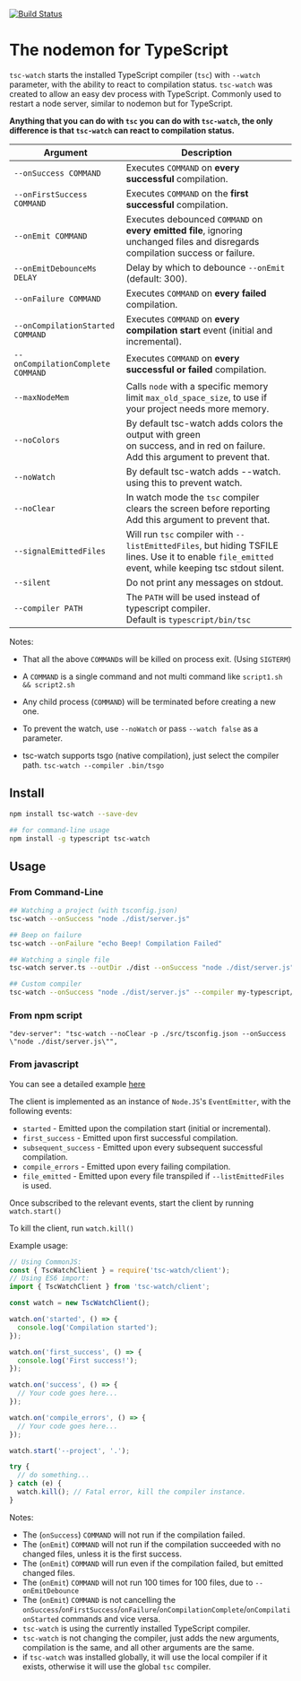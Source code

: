 [![Build Status](https://travis-ci.com/gilamran/tsc-watch.svg?branch=master)](https://travis-ci.com/gilamran/tsc-watch)

# The nodemon for TypeScript

`tsc-watch` starts the installed TypeScript compiler (`tsc`) with `--watch` parameter, with the ability to react to compilation status.
`tsc-watch` was created to allow an easy dev process with TypeScript. Commonly used to restart a node server, similar to nodemon but for TypeScript.

**Anything that you can do with `tsc` you can do with `tsc-watch`, the only difference is that `tsc-watch` can react to compilation status.**

| Argument                          | Description                                                                                                                                         |
| --------------------------------- | --------------------------------------------------------------------------------------------------------------------------------------------------- |
| `--onSuccess COMMAND`             | Executes `COMMAND` on **every successful** compilation.                                                                                             |
| `--onFirstSuccess COMMAND`        | Executes `COMMAND` on the **first successful** compilation.                                                                                         |
| `--onEmit COMMAND`                | Executes debounced `COMMAND` on **every emitted file**, ignoring unchanged files and disregards compilation success or failure.                     |
| `--onEmitDebounceMs DELAY`        | Delay by which to debounce `--onEmit` (default: 300).                                                                                               |
| `--onFailure COMMAND`             | Executes `COMMAND` on **every failed** compilation.                                                                                                 |
| `--onCompilationStarted COMMAND`  | Executes `COMMAND` on **every compilation start** event (initial and incremental).                                                                  |
| `--onCompilationComplete COMMAND` | Executes `COMMAND` on **every successful or failed** compilation.                                                                                   |
| `--maxNodeMem`                    | Calls `node` with a specific memory limit `max_old_space_size`, to use if your project needs more memory.                                           |
| `--noColors`                      | By default tsc-watch adds colors the output with green<br>on success, and in red on failure. <br>Add this argument to prevent that.                 |
| `--noWatch`                       | By default tsc-watch adds --watch. using this to prevent watch.                                                                                     |
| `--noClear`                       | In watch mode the `tsc` compiler clears the screen before reporting<br>Add this argument to prevent that.                                           |
| `--signalEmittedFiles`            | Will run `tsc` compiler with `--listEmittedFiles`, but hiding TSFILE lines. Use it to enable `file_emitted` event, while keeping tsc stdout silent. |
| `--silent`                        | Do not print any messages on stdout.                                                                                                                |
| `--compiler PATH`                 | The `PATH` will be used instead of typescript compiler.<br>Default is `typescript/bin/tsc`                                                          |

Notes:

- That all the above `COMMAND`s will be killed on process exit. (Using `SIGTERM`)

- A `COMMAND` is a single command and not multi command like `script1.sh && script2.sh`

- Any child process (`COMMAND`) will be terminated before creating a new one.

- To prevent the watch, use `--noWatch` or pass `--watch false` as a parameter.

- tsc-watch supports tsgo (native compilation), just select the compiler path. `tsc-watch --compiler .bin/tsgo`

## Install

```sh
npm install tsc-watch --save-dev
```

```sh
## for command-line usage
npm install -g typescript tsc-watch
```

## Usage

### From Command-Line

```sh
## Watching a project (with tsconfig.json)
tsc-watch --onSuccess "node ./dist/server.js"

## Beep on failure
tsc-watch --onFailure "echo Beep! Compilation Failed"

## Watching a single file
tsc-watch server.ts --outDir ./dist --onSuccess "node ./dist/server.js"

## Custom compiler
tsc-watch --onSuccess "node ./dist/server.js" --compiler my-typescript/bin/tsc
```

### From npm script

```
"dev-server": "tsc-watch --noClear -p ./src/tsconfig.json --onSuccess \"node ./dist/server.js\"",
```

### From javascript

You can see a detailed example [here](https://github.com/gilamran/tsc-watch/blob/master/tsc-watch-client-example.js)

The client is implemented as an instance of `Node.JS`'s `EventEmitter`, with the following events:

- `started` - Emitted upon the compilation start (initial or incremental).
- `first_success` - Emitted upon first successful compilation.
- `subsequent_success` - Emitted upon every subsequent successful compilation.
- `compile_errors` - Emitted upon every failing compilation.
- `file_emitted` - Emitted upon every file transpiled if `--listEmittedFiles` is used.

Once subscribed to the relevant events, start the client by running `watch.start()`

To kill the client, run `watch.kill()`

Example usage:

```javascript
// Using CommonJS:
const { TscWatchClient } = require('tsc-watch/client');
// Using ES6 import:
import { TscWatchClient } from 'tsc-watch/client';

const watch = new TscWatchClient();

watch.on('started', () => {
  console.log('Compilation started');
});

watch.on('first_success', () => {
  console.log('First success!');
});

watch.on('success', () => {
  // Your code goes here...
});

watch.on('compile_errors', () => {
  // Your code goes here...
});

watch.start('--project', '.');

try {
  // do something...
} catch (e) {
  watch.kill(); // Fatal error, kill the compiler instance.
}
```

Notes:

- The (`onSuccess`) `COMMAND` will not run if the compilation failed.
- The (`onEmit`) `COMMAND` will not run if the compilation succeeded with no changed files, unless it is the first success.
- The (`onEmit`) `COMMAND` will run even if the compilation failed, but emitted changed files.
- The (`onEmit`) `COMMAND` will not run 100 times for 100 files, due to `--onEmitDebounce`
- The (`onEmit`) `COMMAND` is not cancelling the `onSuccess`/`onFirstSuccess`/`onFailure`/`onCompilationComplete`/`onCompilationStarted` commands and vice versa.
- `tsc-watch` is using the currently installed TypeScript compiler.
- `tsc-watch` is not changing the compiler, just adds the new arguments, compilation is the same, and all other arguments are the same.
- if `tsc-watch` was installed globally, it will use the local compiler if it exists, otherwise it will use the global `tsc` compiler.
